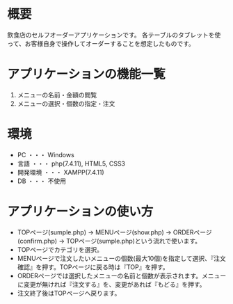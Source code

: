 # 概要
飲食店のセルフオーダーアプリケーションです。
各テーブルのタブレットを使って、お客様自身で操作してオーダーすることを想定したものです。

# アプリケーションの機能一覧
1. メニューの名前・金額の閲覧
2. メニューの選択・個数の指定・注文

# 環境
+ PC ・・・ Windows
+ 言語 ・・・ php(7.4.11), HTML5, CSS3
+ 開発環境 ・・・ XAMPP(7.4.11)
+ DB ・・・ 不使用

# アプリケーションの使い方
+ TOPページ(sumple.php) → MENUページ(show.php) → ORDERページ(confirm.php) → TOPページ(sumple.php)という流れで使います。
+ TOPページでカテゴリを選択。
+ MENUページで注文したいメニューの個数(最大10個)を指定して選択、『注文確認』を押す。TOPページに戻る時は『TOP』を押す。
+ ORDERページでは選択したメニューの名前と個数が表示されます。メニューに変更が無ければ『注文する』を、変更があれば『もどる』を押す。
+ 注文終了後はTOPページへ戻ります。
